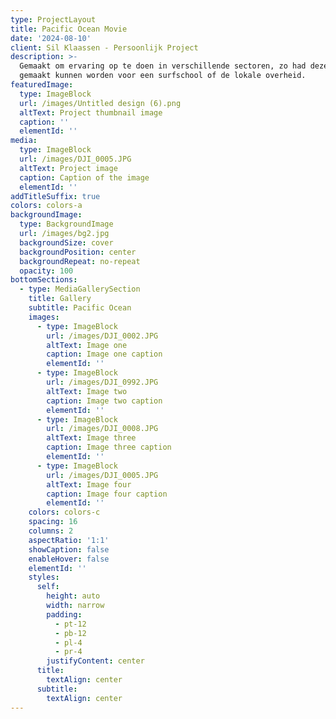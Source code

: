 ```yaml
---
type: ProjectLayout
title: Pacific Ocean Movie
date: '2024-08-10'
client: Sil Klaassen - Persoonlijk Project
description: >-
  Gemaakt om ervaring op te doen in verschillende sectoren, zo had deze video
  gemaakt kunnen worden voor een surfschool of de lokale overheid.
featuredImage:
  type: ImageBlock
  url: /images/Untitled design (6).png
  altText: Project thumbnail image
  caption: ''
  elementId: ''
media:
  type: ImageBlock
  url: /images/DJI_0005.JPG
  altText: Project image
  caption: Caption of the image
  elementId: ''
addTitleSuffix: true
colors: colors-a
backgroundImage:
  type: BackgroundImage
  url: /images/bg2.jpg
  backgroundSize: cover
  backgroundPosition: center
  backgroundRepeat: no-repeat
  opacity: 100
bottomSections:
  - type: MediaGallerySection
    title: Gallery
    subtitle: Pacific Ocean
    images:
      - type: ImageBlock
        url: /images/DJI_0002.JPG
        altText: Image one
        caption: Image one caption
        elementId: ''
      - type: ImageBlock
        url: /images/DJI_0992.JPG
        altText: Image two
        caption: Image two caption
        elementId: ''
      - type: ImageBlock
        url: /images/DJI_0008.JPG
        altText: Image three
        caption: Image three caption
        elementId: ''
      - type: ImageBlock
        url: /images/DJI_0005.JPG
        altText: Image four
        caption: Image four caption
        elementId: ''
    colors: colors-c
    spacing: 16
    columns: 2
    aspectRatio: '1:1'
    showCaption: false
    enableHover: false
    elementId: ''
    styles:
      self:
        height: auto
        width: narrow
        padding:
          - pt-12
          - pb-12
          - pl-4
          - pr-4
        justifyContent: center
      title:
        textAlign: center
      subtitle:
        textAlign: center
---
```

